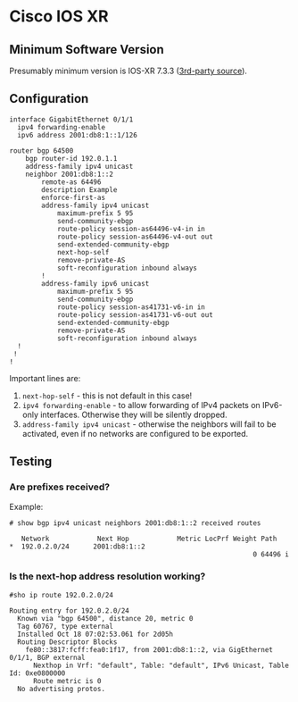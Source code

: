 # Cisco IOS XR

## Minimum Software Version

Presumably minimum version is IOS-XR 7.3.3 ([3rd-party source](https://www.ausnog.net/sites/default/files/ausnog-2022/presentations/ausnog_2022-day2-07-cooper_lees-who_needs_arp_v4_via_v6.pdf)).

## Configuration

```
interface GigabitEthernet 0/1/1
  ipv4 forwarding-enable
  ipv6 address 2001:db8:1::1/126

router bgp 64500
    bgp router-id 192.0.1.1
    address-family ipv4 unicast
    neighbor 2001:db8:1::2
        remote-as 64496
        description Example
        enforce-first-as
        address-family ipv4 unicast
            maximum-prefix 5 95
            send-community-ebgp
            route-policy session-as64496-v4-in in
            route-policy session-as64496-v4-out out
            send-extended-community-ebgp
            next-hop-self
            remove-private-AS
            soft-reconfiguration inbound always
        !
        address-family ipv6 unicast
            maximum-prefix 5 95
            send-community-ebgp
            route-policy session-as41731-v6-in in
            route-policy session-as41731-v6-out out
            send-extended-community-ebgp
            remove-private-AS
            soft-reconfiguration inbound always
  !
 !
!
```

Important lines are:

1. `next-hop-self` - this is not default in this case!
2. `ipv4 forwarding-enable` - to allow forwarding of IPv4 packets on IPv6-only interfaces. Otherwise they will be silently dropped.
3. `address-family ipv4 unicast` - otherwise the neighbors will fail to be activated, even if no networks are configured to be exported.

## Testing

### Are prefixes received?

Example:

```
# show bgp ipv4 unicast neighbors 2001:db8:1::2 received routes

   Network            Next Hop            Metric LocPrf Weight Path
*  192.0.2.0/24      2001:db8:1::2
                                                             0 64496 i

```

### Is the next-hop address resolution working?

```
#sho ip route 192.0.2.0/24

Routing entry for 192.0.2.0/24
  Known via "bgp 64500", distance 20, metric 0
  Tag 60767, type external
  Installed Oct 18 07:02:53.061 for 2d05h
  Routing Descriptor Blocks
    fe80::3817:fcff:fea0:1f17, from 2001:db8:1::2, via GigEthernet 0/1/1, BGP external
      Nexthop in Vrf: "default", Table: "default", IPv6 Unicast, Table Id: 0xe0800000
      Route metric is 0
  No advertising protos.
```

